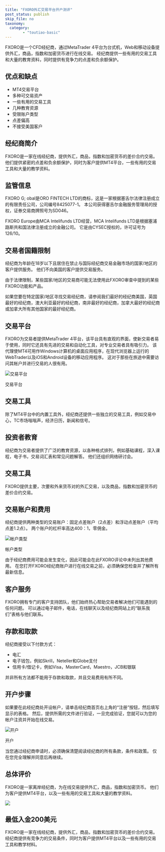 ```yaml
---
title: "FXORO外汇交易平台开户测评"
post_status: publish
skip_file: no
taxonomy:
  category:
        - "toutiao-basic"
---
```


FXORO是一个CFD经纪商，通过MetaTrader 4平台为台式机，Web和移动设备提供外汇，商品，指数和加密货币进行在线交易。 经纪商提供一些有用的交易工具和大量的教育资料，同时提供有竞争力的点差和负余额保护。

## 优点和缺点

- MT4交易平台
- 多种可交易资产
- 一些有用的交易工具
- 几种教育资源
- 受限账户类型
- 点差偏高
- 不接受美国客户

## 经纪商简介

FXORO是一家在线经纪商，提供外汇，商品，指数和加密货币的差价合约交易。 他们提供紧密的点差和负余额保护，同时为客户提供MT4平台，一些有用的交易工具和大量的教学资料。

## 监管信息

FXORO G; obal是ORO FINTECH LTD的商标，这是一家根据塞舌尔法律注册成立的有限责任公司，公司编号8425077-1。 本公司获得塞舌尔金融服务管理局的授权，证券交易商牌照号为SD046。

FXORO Europe由MCA Intelifunds LTD经营，MCA Intelifunds LTD是根据塞浦路斯共和国法律注册成立的金融公司。 它是由CYSEC授权的，许可证号为126/10。

## 交易者国籍限制

经纪商为年龄在18岁以下且居住在禁止与国际经纪商交易金融市场的国家/地区的客户提供服务。 他们不向美国的客户提供交易服务。

由于法律限制，某些国家/地区的交易商可能无法使用此FXORO审查中提到的某些FXORO功能和产品。

如果您要在特定国家/地区寻找交易经纪商，请参阅我们最好的经纪商美国，英国最好的经纪商，澳大利亚最好的经纪商，南非最好的经纪商，加拿大最好的经纪商或加拿大所有其他国家的最好经纪商。

## 交易平台

FXORO为交易者提供MetaTrader 4平台，该平台具有直观的界面，使新交易者易于使用，同时它还具有先进的交易和自动化工具，对专业交易者具有吸引力。 该代理使MT4可用作Windows计算机的桌面应用程序，在现代浏览器上运行的WebTrader以及iOS和Android设备的移动应用程序。 这对于那些在旅途中需要访问其帐户并进行交易的人很有用。

![交易平台](https://cdn.fendou.la/funstoutiao/2020/11/FXORO-Review-Trading-Platform.png "交易平台")

交易平台

## 交易工具

除了MT4平台中的内置工具外，经纪商还提供一些独立的交易工具，例如交易中心，TC市场嗡嗡声，经济日历，新闻和信号。

## 投资者教育

经纪商为交易者提供了广泛的教育资源，以各种格式排列，例如基础课程，深入课程，电子书，交易词汇表和常见问题解答。 他们还组织网络研讨会。

## 交易工具

FXORO提供主要，次要和外来货币对的外汇交易，以及商品，指数和加密货币的差价合约交易。

## 交易账户和费用

经纪商提供两种类型的交易账户：固定点差账户（2点差）和浮动点差账户（平均点差1.2点）。 两个账户的杠杆率高达400：1，零佣金。

![帐户类型](https://cdn.fendou.la/funstoutiao/2020/11/FXORO-Review-Account-Types.png "帐户类型")

帐户类型

由于经纪商费用可能会发生变化，因此可能会在此FXORO评论中未列出其他费用。 在您打开FXORO经纪商账户进行在线交易之前，必须确保您检查并了解所有最新信息。

## 客户服务

FXORO拥有专门的客户支持团队，他们始终热心帮助交易者解决他们可能遇到的任何问题。 可以通过电子邮件，电话，在线聊天以及经纪商网站上的“联系我们”表格与他们联系。

## 存款和取款

经纪商接受以下付款方式：

- 电汇
- 电子钱包，例如Skrill，Neteller和Globe支付
- 信用卡/借记卡，例如Visa，MasterCard，Maestro，JCB和银联

并非所有方法都不能用于存款和取款，并且交易费用有所不同。

## 开户步骤

如果要在此经纪商处开设帐户，请单击经纪商首页右上角的“注册”按钮，然后填写显示的表格。 然后，提供所需的文件进行验证，一旦完成验证，您就可以为您的帐户注资并开始在线交易。

![开户](https://cdn.fendou.la/funstoutiao/2020/11/FXORO-Review-Account-Opening-571x1024.png "开户")

开户

当您通过经纪商申请时，必须确保清楚阅读经纪商的所有条款，条件和政策。 仅在您完全理解并同意后再继续。

## 总体评价

FXORO是一家离岸经纪商，为在线交易提供外汇，商品，指数和加密货币。 他们为客户提供MT4平台，以及一些有用的交易工具和大量的教学资料。

![](https://cdn.fendou.la/funstoutiao/2020/11/FXORO-Logo.png)

## 最低入金200美元

FXORO是一家在线经纪商，提供外汇，商品，指数和加密货币的差价合约交易。 经纪商提供有竞争力的交易条件，同时为客户提供MT4平台以及一些有用的交易工具和教学材料。
